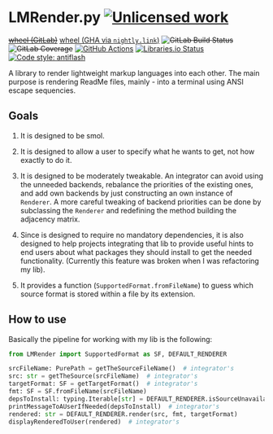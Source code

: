 LMRender.py [![Unlicensed work](https://raw.githubusercontent.com/unlicense/unlicense.org/master/static/favicon.png)](https://unlicense.org/)
===========
~~[wheel (GitLab)](https://gitlab.com/KOLANICH-libs/LMRender.py/-/jobs/artifacts/master/raw/dist/LMRender-0.CI-py3-none-any.whl?job=build)~~
[wheel (GHA via `nightly.link`)](https://nightly.link/KOLANICH-libs/LMRender.py/workflows/CI/master/LMRender-0.CI-py3-none-any.whl)
~~![GitLab Build Status](https://gitlab.com/KOLANICH-libs/LMRender.py/badges/master/pipeline.svg)~~
~~![GitLab Coverage](https://gitlab.com/KOLANICH-libs/LMRender.py/badges/master/coverage.svg)~~
[![GitHub Actions](https://github.com/KOLANICH-libs/LMRender.py/workflows/CI/badge.svg)](https://github.com/KOLANICH-libs/LMRender.py/actions/)
[![Libraries.io Status](https://img.shields.io/librariesio/github/KOLANICH-libs/LMRender.py.svg)](https://libraries.io/github/KOLANICH-libs/LMRender.py)
[![Code style: antiflash](https://img.shields.io/badge/code%20style-antiflash-FFF.svg)](https://github.com/KOLANICH-tools/antiflash.py)

A library to render lightweight markup languages into each other. The main purpose is rendering ReadMe files, mainly - into a terminal using ANSI escape sequencies.

## Goals

1. It is designed to be smol.

2. It is designed to allow a user to specify what he wants to get, not how exactly to do it.

3. It is designed to be moderately tweakable. An integrator can avoid using the unneeded backends, rebalance the priorities of the existing ones, and add own backends by just constructing an own instance of `Renderer`. A more careful tweaking of backend priorities can be done by subclassing the `Renderer` and redefining the method building the adjacency matrix.

4. Since is designed to require no mandatory dependencies, it is also designed to help projects integrating that lib to provide useful hints to end users about what packages they should install to get the needed functionality. (Currently this feature was broken when I was refactoring my lib).

5. It provides a function (`SupportedFormat.fromFileName`) to guess which source format is stored within a file by its extension.

## How to use

Basically the pipeline for working with my lib is the following:

```python
from LMRender import SupportedFormat as SF, DEFAULT_RENDERER

srcFileName: PurePath = getTheSourceFileName()  # integrator's
src: str = getTheSource(srcFileName)  # integrator's
targetFormat: SF = getTargetFormat()  # integrator's
fmt: SF = SF.fromFileName(srcFileName)
depsToInstall: typing.Iterable[str] = DEFAULT_RENDERER.isSourceUnavailable(fmt)
printMessageToAUserIfNeeded(depsToInstall)  # integrator's
rendered: str = DEFAULT_RENDERER.render(src, fmt, targetFormat)
displayRenderedToUser(rendered)  # integrator's
```
